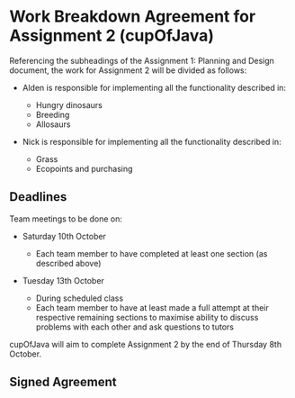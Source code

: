# Work Breakdown Agreement for Assignment 2 (cupOfJava)

Referencing the subheadings of the Assignment 1: Planning and Design document, the work for Assignment 2 will be divided as follows:

- Alden is responsible for implementing all the functionality described in:
  - Hungry dinosaurs
  - Breeding
  - Allosaurs

- Nick is responsible for implementing all the functionality described in:
  - Grass
  - Ecopoints and purchasing

## Deadlines

Team meetings to be done on:

- Saturday 10th October
  - Each team member to have completed at least one section (as described above)

- Tuesday 13th October
  - During scheduled class
  - Each team member to have at least made a full attempt at their respective remaining sections to maximise ability to discuss problems with each other and ask questions to tutors

cupOfJava will aim to complete Assignment 2 by the end of Thursday 8th October.

## Signed Agreement